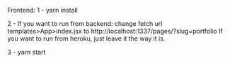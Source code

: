 Frontend:
1 - yarn install

2 - If you want to run from backend:
change fetch url templates>App>index.jsx to http://localhost:1337/pages/?slug=portfolio
If you want to run from heroku, just leave it the way it is.

3 - yarn start
